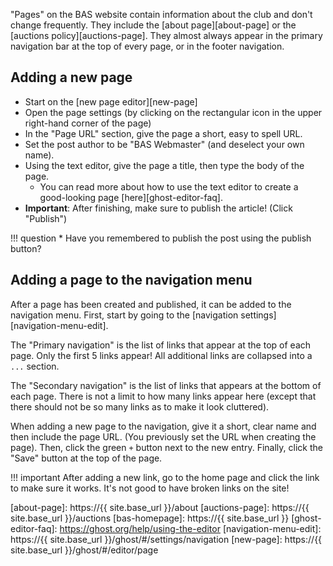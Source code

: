 "Pages" on the BAS website contain information about the club and don't change frequently.
They include the [about page][about-page] or the [auctions policy][auctions-page].
They almost always appear in the primary navigation bar at the top of every page, or in the footer navigation.

## Adding a new page

* Start on the [new page editor][new-page]
* Open the page settings (by clicking on the rectangular icon in the upper right-hand corner of the page)
* In the "Page URL" section, give the page a short, easy to spell URL.
* Set the post author to be "BAS Webmaster" (and deselect your own name).
* Using the text editor, give the page a title, then type the body of the page.
    * You can read more about how to use the text editor to create a good-looking page [here][ghost-editor-faq].
* **Important**: After finishing, make sure to publish the article! (Click "Publish")

!!! question
    * Have you remembered to publish the post using the publish button?

## Adding a page to the navigation menu

After a page has been created and published, it can be added to the navigation menu.
First, start by going to the [navigation settings][navigation-menu-edit].

The "Primary navigation" is the list of links that appear at the top of each page.
Only the first 5 links appear! All additional links are collapsed into a `...` section.

The "Secondary navigation" is the list of links that appears at the bottom of each page.
There is not a limit to how many links appear here (except that there should not
be so many links as to make it look cluttered).

When adding a new page to the navigation, give it a short, clear name and then
include the page URL. (You previously set the URL when creating the page).
Then, click the green `+` button next to the new entry.
Finally, click the "Save" button at the top of the page.

!!! important
    After adding a new link, go to the home page and click the link to make sure
    it works. It's not good to have broken links on the site!

[about-page]: https://{{ site.base_url }}/about
[auctions-page]: https://{{ site.base_url }}/auctions
[bas-homepage]: https://{{ site.base_url }}
[ghost-editor-faq]: https://ghost.org/help/using-the-editor
[navigation-menu-edit]: https://{{ site.base_url }}/ghost/#/settings/navigation
[new-page]: https://{{ site.base_url }}/ghost/#/editor/page

